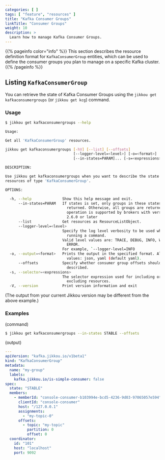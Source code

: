 ```yaml
---
categories: [ ]
tags: [ "feature", "resources" ]
title: "Kafka Consumer Groups"
linkTitle: "Consumer Groups"
weight: 10
description: >
  Learn how to manage Kafka Consumer Groups.
---
```


{{% pageinfo color="info" %}}
This section describes the resource definition format for `KafkaConsumerGroup` entities, which can be used to define the
consumer groups you plan to manage on a specific Kafka cluster.
{{% /pageinfo %}}

## Listing `KafkaConsumerGroup`

You can retrieve the state of Kafka Consumer Groups using the `jikkou get kafkaconsumergroups` (or `jikkou get kcg`) command.

### Usage

```bash
$ jikkou get kafkaconsumergroups --help

Usage:

Get all 'KafkaConsumerGroup' resources.

jikkou get kafkaconsumergroups [-hV] [--list] [--offsets]
                               [--logger-level=<level>] [-o=<format>]
                               [--in-states=PARAM]... [-s=<expressions>]...

DESCRIPTION:

Use jikkou get kafkaconsumergroups when you want to describe the state of all
resources of type 'KafkaConsumerGroup'.

OPTIONS:

  -h, --help              Show this help message and exit.
      --in-states=PARAM   If states is set, only groups in these states will be
                            returned. Otherwise, all groups are returned. This
                            operation is supported by brokers with version
                            2.6.0 or later
      --list              Get resources as ResourceListObject.
      --logger-level=<level>
                          Specify the log level verbosity to be used while
                            running a command.
                          Valid level values are: TRACE, DEBUG, INFO, WARN,
                            ERROR.
                          For example, `--logger-level=INFO
  -o, --output=<format>   Prints the output in the specified format. Allowed
                            values: json, yaml (default yaml).
      --offsets           Specify whether consumer group offsets should be
                            described.
  -s, --selector=<expressions>
                          The selector expression used for including or
                            excluding resources.
  -V, --version           Print version information and exit
```

(The output from your current Jikkou version may be different from the above example.)

### Examples

(command)

```bash
$ jikkou get kafkaconsumergroups --in-states STABLE --offsets
```

(output)

```yaml
---
apiVersion: "kafka.jikkou.io/v1beta1"
kind: "KafkaConsumerGroup"
metadata:
  name: "my-group"
  labels:
    kafka.jikkou.io/is-simple-consumer: false
spec:
  state: "STABLE"
  members:
    - memberId: "console-consumer-b103994e-bcd5-4236-9d03-97065057e594"
      clientId: "console-consumer"
      host: "/127.0.0.1"
      assignments:
        - "my-topic-0"
      offsets:
        - topic: "my-topic"
          partition: 0
          offset: 0
  coordinator:
    id: "101"
    host: "localhost"
    port: 9092
```